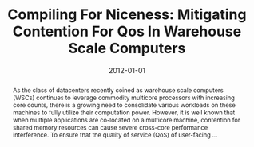 ---
title: "Compiling For Niceness: Mitigating Contention For Qos In Warehouse Scale Computers"
abstract: "As the class of datacenters recently coined as warehouse scale computers (WSCs) continues to leverage commodity multicore processors with increasing core counts, there is a growing need to consolidate various workloads on these machines to fully utilize their computation power. However, it is well known that when multiple applications are co-located on a multicore machine, contention for shared memory resources can cause severe cross-core performance interference. To ensure that the quality of service (QoS) of user-facing …"
date: 2012-01-01
venue: "10th Annual IEEE/ACM International Symposium on Code Generation and Optimization, CGO 2012, San Jose, CA, USA, March 31 - April 04, 2012"
paperurl: https://dl.acm.org/doi/abs/10.1145/2259016.2259018
authors: "Lingjia Tang, Jason Mars and Mary Lou Soffa"
awards: ""
---
